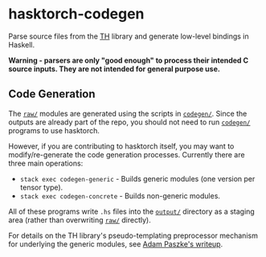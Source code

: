 # hasktorch-codegen

Parse source files from the [TH][th] library and generate low-level bindings in
Haskell.

**Warning - parsers are only "good enough" to process their intended C source
inputs. They are not intended for general purpose use.**

## Code Generation

The [`raw/`][raw] modules are generated using the scripts in
[`codegen/`][codegen]. Since the outputs are already part of the repo, you
should not need to run [`codegen/`][codegen] programs to use hasktorch.

However, if you are contributing to hasktorch itself, you may want to
modify/re-generate the code generation processes. Currently there are three main
operations:

- `stack exec codegen-generic` - Builds generic modules (one version per tensor type).
- `stack exec codegen-concrete` - Builds non-generic modules.

All of these programs write `.hs` files into the [`output/`][output] directory
as a staging area (rather than overwriting [`raw/`][raw] directly).

For details on the TH library's pseudo-templating preprocessor mechanism for
underlying the generic modules, see [Adam Paszke's
writeup](https://apaszke.github.io/torch-internals.html).

[th]: https://github.com/pytorch/pytorch/tree/master/torch/lib/TH

<!-- project directory links -->

[codegen]: ./codegen/
[core]: ./core/
[examples]: ./examples/
[output]: ./output/
[raw]: ./raw/
[vendor]: ./vendor/

